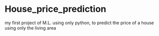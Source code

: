 # House_price_prediction
my first project of M.L. using only python, to predict the price of a house using only the living area
